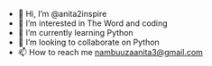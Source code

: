 - 👋 Hi, I’m @anita2inspire
- 👀 I’m interested in The Word and coding
- 🌱 I’m currently learning Python
- 💞️ I’m looking to collaborate on Python
- 📫 How to reach me nambuuzaanita3@gmail.com

<!---
anita2inspire/anita2inspire is a ✨ special ✨ repository because its `README.md` (this file) appears on your GitHub profile.
You can click the Preview link to take a look at your changes.
--->
